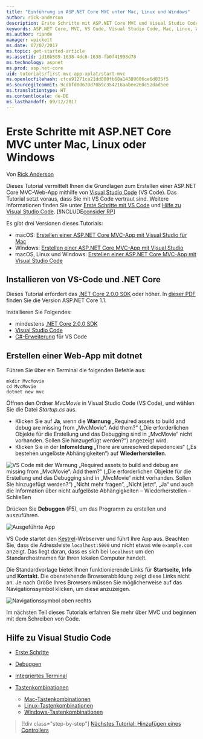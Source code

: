 ```yaml
---
title: "Einführung in ASP.NET Core MVC unter Mac, Linux und Windows"
author: rick-anderson
description: Erste Schritte mit ASP.NET Core MVC und Visual Studio Code unter Mac, Linux und Windows
keywords: ASP.NET Core, MVC, VS Code, Visual Studio Code, Mac, Linux, Windows
ms.author: riande
manager: wpickett
ms.date: 07/07/2017
ms.topic: get-started-article
ms.assetid: 1d18b589-1638-4dc6-1638-fb0f41998d78
ms.technology: aspnet
ms.prod: asp.net-core
uid: tutorials/first-mvc-app-xplat/start-mvc
ms.openlocfilehash: cfce91271ca21dd800fb68a14389606ce6d835f5
ms.sourcegitcommit: 9cdbfd0d670d70b9c354216aabee260c52dad5ee
ms.translationtype: HT
ms.contentlocale: de-DE
ms.lasthandoff: 09/12/2017
---
```

# <a name="getting-started-with-aspnet-core-mvc--on-mac-linux-or-windows"></a>Erste Schritte mit ASP.NET Core MVC unter Mac, Linux oder Windows

Von [Rick Anderson](https://twitter.com/RickAndMSFT)

Dieses Tutorial vermittelt Ihnen die Grundlagen zum Erstellen einer ASP.NET Core MVC-Web-App mithilfe von [Visual Studio Code](https://code.visualstudio.com) (VS Code). Das Tutorial setzt voraus, dass Sie mit VS Code vertraut sind. Weitere Informationen finden Sie unter [Erste Schritte mit VS Code](https://code.visualstudio.com/docs) und [Hilfe zu Visual Studio Code](#visual-studio-code-help). [!INCLUDE[consider RP](../../includes/razor.md)]

Es gibt drei Versionen dieses Tutorials:

* macOS: [Erstellen einer ASP.NET Core MVC-App mit Visual Studio für Mac](xref:tutorials/first-mvc-app-mac/start-mvc)
* Windows: [Erstellen einer ASP.NET Core MVC-App mit Visual Studio](xref:tutorials/first-mvc-app/start-mvc)
* macOS, Linux und Windows: [Erstellen einer ASP.NET Core MVC-App mit Visual Studio Code](xref:tutorials/first-mvc-app-xplat/start-mvc) 

## <a name="install-vs-code-and-net-core"></a>Installieren von VS-Code und .NET Core

Dieses Tutorial erfordert das [.NET Core 2.0.0 SDK](https://www.microsoft.com/net/core) oder höher. In [dieser PDF](https://github.com/aspnet/Docs/blob/master/aspnetcore/tutorials/first-mvc-app-mac/start-mvc/8-23-17.pdf) finden Sie die Version ASP.NET Core 1.1.

Installieren Sie Folgendes:

* mindestens [.NET Core 2.0.0 SDK](https://www.microsoft.com/net/core)
* [Visual Studio Code](https://code.visualstudio.com)
* [C#-Erweiterung](https://marketplace.visualstudio.com/items?itemName=ms-vscode.csharp) für VS Code 

## <a name="create-a-web-app-with-dotnet"></a>Erstellen einer Web-App mit dotnet

Führen Sie über ein Terminal die folgenden Befehle aus:

```console
mkdir MvcMovie
cd MvcMovie
dotnet new mvc
```

Öffnen den Ordner *MvcMovie* in Visual Studio Code (VS Code), und wählen Sie die Datei *Startup.cs* aus.

- Klicken Sie auf **Ja**, wenn die **Warnung** „Required assets to build and debug are missing from „MvcMovie“. Add them?“ („Die erforderlichen Objekte für die Erstellung und das Debugging sind in „MvcMovie“ nicht vorhanden. Sollen Sie hinzugefügt werden?“) angezeigt wird.
- Klicken Sie in der **Infomeldung** „There are unresolved depedencies“ („Es bestehen ungelöste Abhängigkeiten“) auf **Wiederherstellen**.

![VS Code mit der Warnung „Required assets to build and debug are missing from „MvcMovie“. Add them?“ („Die erforderlichen Objekte für die Erstellung und das Debugging sind in „MvcMovie“ nicht vorhanden. Sollen Sie hinzugefügt werden?“) „Nicht mehr fragen“, „Nicht jetzt“, „Ja“ und auch die Information über nicht aufgelöste Abhängigkeiten – Wiederherstellen – Schließen](../web-api-vsc/_static/vsc_restore.png)

Drücken Sie **Debuggen** (F5), um das Programm zu erstellen und auszuführen.

![Ausgeführte App](../first-mvc-app/start-mvc/_static/1.png)

VS Code startet den [Kestrel](xref:fundamentals/servers/kestrel)-Webserver und führt Ihre App aus. Beachten Sie, dass die Adressleiste `localhost:5000` und nicht etwas wie `example.com` anzeigt. Das liegt daran, dass es sich bei `localhost` um den Standardhostnamen für Ihren lokalen Computer handelt.

Die Standardvorlage bietet Ihnen funktionierende Links für **Startseite, Info** und **Kontakt**. Die obenstehende Browserabbildung zeigt diese Links nicht an. Je nach Größe Ihres Browsers müssen Sie möglicherweise auf das Navigationssymbol klicken, um diese anzuzeigen.

![Navigationssymbol oben rechts](../first-mvc-app/start-mvc/_static/2.png)

Im nächsten Teil dieses Tutorials erfahren Sie mehr über MVC und beginnen mit dem Schreiben von Code.

## <a name="visual-studio-code-help"></a>Hilfe zu Visual Studio Code

- [Erste Schritte](https://code.visualstudio.com/docs)
- [Debuggen](https://code.visualstudio.com/docs/editor/debugging)
- [Integriertes Terminal](https://code.visualstudio.com/docs/editor/integrated-terminal)
- [Tastenkombinationen](https://code.visualstudio.com/docs/getstarted/keybindings#_keyboard-shortcuts-reference)

  - [Mac-Tastenkombinationen](https://code.visualstudio.com/shortcuts/keyboard-shortcuts-macos.pdf)
  - [Linux-Tastenkombinationen](https://code.visualstudio.com/shortcuts/keyboard-shortcuts-linux.pdf)
  - [Windows-Tastenkombinationen](https://code.visualstudio.com/shortcuts/keyboard-shortcuts-windows.pdf)

>[!div class="step-by-step"]
[Nächstes Tutorial: Hinzufügen eines Controllers](adding-controller.md)
